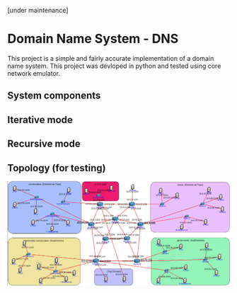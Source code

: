 [under maintenance]
# Domain Name System - DNS
This project is a simple and fairly accurate implementation of a domain name system. This project was devloped in python and tested using core network emulator.

## System components


## Iterative mode

## Recursive mode


## Topology (for testing)
![not found](images/AT_Topologia.png "Topology")
